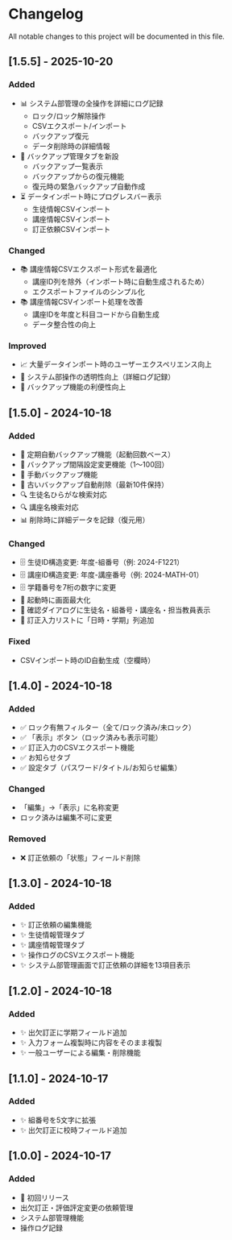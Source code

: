 # Changelog

All notable changes to this project will be documented in this file.

## [1.5.5] - 2025-10-20

### Added
- 📊 システム部管理の全操作を詳細にログ記録
  - ロック/ロック解除操作
  - CSVエクスポート/インポート
  - バックアップ復元
  - データ削除時の詳細情報
- 💾 バックアップ管理タブを新設
  - バックアップ一覧表示
  - バックアップからの復元機能
  - 復元時の緊急バックアップ自動作成
- ⏳ データインポート時にプログレスバー表示
  - 生徒情報CSVインポート
  - 講座情報CSVインポート
  - 訂正依頼CSVインポート

### Changed
- 📚 講座情報CSVエクスポート形式を最適化
  - 講座ID列を除外（インポート時に自動生成されるため）
  - エクスポートファイルのシンプル化
- 📚 講座情報CSVインポート処理を改善
  - 講座IDを年度と科目コードから自動生成
  - データ整合性の向上

### Improved
- 📈 大量データインポート時のユーザーエクスペリエンス向上
- 📝 システム部操作の透明性向上（詳細ログ記録）
- 💾 バックアップ機能の利便性向上

## [1.5.0] - 2024-10-18

### Added
- 💾 定期自動バックアップ機能（起動回数ベース）
- 💾 バックアップ間隔設定変更機能（1〜100回）
- 💾 手動バックアップ機能
- 💾 古いバックアップ自動削除（最新10件保持）
- 🔍 生徒名ひらがな検索対応
- 🔍 講座名検索対応
- 📊 削除時に詳細データを記録（復元用）

### Changed
- 🗄️ 生徒ID構造変更: 年度-組番号（例: 2024-F1221）
- 🗄️ 講座ID構造変更: 年度-講座番号（例: 2024-MATH-01）
- 🗄️ 学籍番号を7桁の数字に変更
- 🎨 起動時に画面最大化
- 🎨 確認ダイアログに生徒名・組番号・講座名・担当教員表示
- 🎨 訂正入力リストに「日時・学期」列追加

### Fixed
- CSVインポート時のID自動生成（空欄時）

## [1.4.0] - 2024-10-18

### Added
- ✅ ロック有無フィルター（全て/ロック済み/未ロック）
- ✅ 「表示」ボタン（ロック済みも表示可能）
- ✅ 訂正入力のCSVエクスポート機能
- ✅ お知らせタブ
- ✅ 設定タブ（パスワード/タイトル/お知らせ編集）

### Changed
- 「編集」→「表示」に名称変更
- ロック済みは編集不可に変更

### Removed
- ❌ 訂正依頼の「状態」フィールド削除

## [1.3.0] - 2024-10-18

### Added
- ✨ 訂正依頼の編集機能
- ✨ 生徒情報管理タブ
- ✨ 講座情報管理タブ
- ✨ 操作ログのCSVエクスポート機能
- ✨ システム部管理画面で訂正依頼の詳細を13項目表示

## [1.2.0] - 2024-10-18

### Added
- ✨ 出欠訂正に学期フィールド追加
- ✨ 入力フォーム複製時に内容をそのまま複製
- ✨ 一般ユーザーによる編集・削除機能

## [1.1.0] - 2024-10-17

### Added
- ✨ 組番号を5文字に拡張
- ✨ 出欠訂正に校時フィールド追加

## [1.0.0] - 2024-10-17

### Added
- 🎉 初回リリース
- 出欠訂正・評価評定変更の依頼管理
- システム部管理機能
- 操作ログ記録
